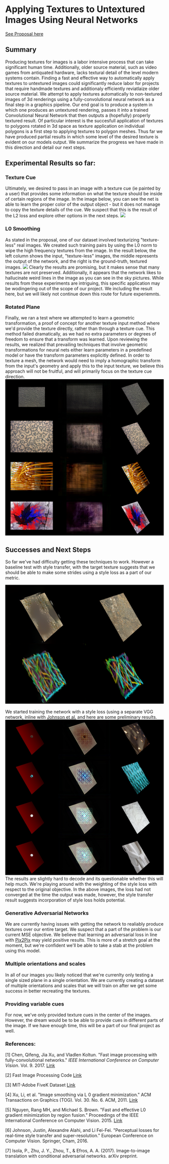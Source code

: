 <script type="text/javascript" async="" src="https://cdnjs.cloudflare.com/ajax/libs/mathjax/2.7.2/MathJax.js?config=TeX-MML-AM_CHTML"></script>
# Applying Textures to Untextured Images Using Neural Networks
[See Proposal here](https://philkuz.github.io/184final/proposal)
## Summary

Producing textures for images is a labor intensive process that can take significant human time. Additionally, older source material, such as video games from antiquated hardware, lacks textural detail of the level modern systems contain. Finding a fast and effective way to automatically apply textures to untextured images could significantly reduce labor for projects that require handmade textures and additionaly efficiently reviatlaize older source material. We attempt to apply textures automatically to non-textured images of 3d renderings using a fully-convolutional neural network as a final step in a graphics pipeline. Our end goal is to produce a system in which one produces an untextured rendering, passes it into a trained Convolutional Neural Network that then outputs a (hopefully) properly textured result. Of particular interest is the succesfull application of textures to polygons rotated in 3d space as texture application on individual polygons is a first step to applying textures to polygon meshes. Thus far we have produced partial results in which some level of the desired texture is evident on our models output. We summarize the progress we have made in this direction and detail our next steps.


## Experimental Results so far:

### Texture Cue 
Ultimately, we desired to pass in an image with a texture cue (ie painted by a user) that provides some information on what the texture should be inside of certain regions of the image. In the image below, you can see the net is able to learn the proper color of the output object - but it does not manage to copy the texture details of the cue. We suspect that this is the result of the L2 loss and explore other options in the next steps.
[![](https://d1b10bmlvqabco.cloudfront.net/attach/jcawl9n5m3s4s3/icguy9n240e1rp/jg490i8n2v22/all.jpg)](https://github.com/philkuz/184final/blob/master/images/geometry-v1.jpg)
### L0 Smoothing
As stated in the proposal, one of our dataset involved texturizing "texture-less" real images. We created such training pairs by using the L0 norm to wipe the high frequency textures from the image. In the result below, the left column shows the input, "texture-less" images, the middle represents the output of the network, and the right
is the ground-truth, textured images.
[![](https://d1b10bmlvqabco.cloudfront.net/attach/jcawl9n5m3s4s3/icguy9n240e1rp/jg49kul9iu17/individualImage.png)](https://github.com/philkuz/184final/blob/master/images/l0texturize.jpg)
Clearly the results are promising, but it makes sense that many textures are not preserved. Additionally, it appears that the network likes to hallucinate weird lines in the image as you can see in the sky pictures. While results from these experiments are intriguing, this specific application may be wodingering out of the scope of our project. We including the result here, but we will likely not continue down this route for future experiemnts.
### Rotated Plane
Finally, we ran a test where we attempted to learn a geometric transformation, a proof of concept for another texture input method where we'd provide the texture directly, 
rather than through a texture cue. This method failed dramatically, as we had no extra parameters or degrees of freedom to ensure that a transform was learned. Upon reviewing the results, we realized that prevailing techniques that involve geometric transformations for neural nets either learn parameters in a predefined model or have the transform parameters explicitly defined. In order to texture a mesh, the network would need to imply a homographic transform from the input's geometry and apply this to the input texture, we believe this approach will not be fruitful, and will primarily focus on the texture cue direction.
[![](images/rotated_plane_crop.jpg)](https://github.com/philkuz/184final/blob/master/images/rotated_plane.jpg)
## Successes and Next Steps
So far we've had difficulty getting these techniques to work. However a baseline test with style transfer, with the target texture suggests that we should be able to 
make some strides using a style loss as a part of our metric. 

[![](images/style_transfer.png)](https://github.com/philkuz/184final/blob/master/images/style_transfer.png)

We started training the network with  a style loss (using a separate VGG network, inline with [Johnson et al.](https://arxiv.org/abs/1603.08155) and here are some preliminary results.
[![](images/geometry-style-v2_partway_crop.jpg)](https://github.com/philkuz/184final/blob/master/images/geometry-style-v2_partway_crop.jpg)
The results are slightly hard to decode and its questionable whether this will help much. We're playing around with the weighting of the style loss with respect to the original objective. In the above images, the loss had not converged at the time the output was made, however, the style transfer result suggests incorporation of style loss holds potential.
### Generative Adversarial Networks
We are currently having issues with getting the network to realiably produce textures over our entire target. We suspect that a part of the problem is our current MSE objective. We believe that learning an adversarial loss in line with [Pix2Pix](https://phillipi.github.io/pix2pix/) may yield positive results. This is more of a stretch goal at the moment, but we're confident we'll be
able to take a stab at the problem using this model.

### Multiple orientations and scales
In all of our images you likely noticed that we're currenlty only testing a single sized plane in a single orientation. We are currently creating a dataset of multiple orientations and scales that we will train on after we get some success in better recreating the textures.

### Providing variable cues
For now, we've only provided texture cues in the center of the images. However, the dream would be to be able to provide cues in different parts of the image. If we have enough time, this will be a part of our final project as well.


### References:
[1] Chen, Qifeng, Jia Xu, and Vladlen Koltun. "Fast image processing with fully-convolutional networks." *IEEE International Conference on Computer Vision*. Vol. 9. 2017. [Link](http://openaccess.thecvf.com/content_iccv_2017/html/Chen_Fast_Image_Processing_ICCV_2017_paper.html)

[2] Fast Image Processing Code [Link](https://github.com/CQFIO/FastImageProcessing)

[3] MIT-Adobe FiveK Dataset [Link](https://data.csail.mit.edu/graphics/fivek/)

[4] Xu, Li, et al. "Image smoothing via L 0 gradient minimization." ACM Transactions on Graphics (TOG). Vol. 30. No. 6. ACM, 2011. [Link](https://dl.acm.org/citation.cfm?id=2024208)

[5] Nguyen, Rang MH, and Michael S. Brown. "Fast and effective L0 gradient minimization by region fusion." Proceedings of the IEEE International Conference on Computer Vision. 2015. [Link](https://www.cv-foundation.org/openaccess/content_iccv_2015/papers/Nguyen_Fast_and_Effective_ICCV_2015_paper.pdf)

[6] Johnson, Justin, Alexandre Alahi, and Li Fei-Fei. "Perceptual losses for real-time style transfer and super-resolution." European Conference on Computer Vision. Springer, Cham, 2016.

[7] Isola, P., Zhu, J. Y., Zhou, T., & Efros, A. A. (2017). Image-to-image translation with conditional adversarial networks. arXiv preprint.
